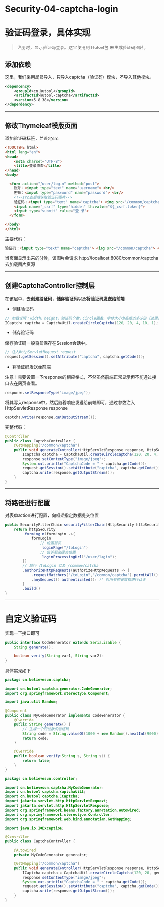 # Security-04-captcha-login

# **验证码登录，具体实现**

> 注册时，显示验证码登录。这里使用到 Hutool包 来生成验证码图片。

## 添加依赖

[糊涂工具官网]:https://hutool.cn

这里，我们采用局部导入，只导入captcha（验证码）模块，不导入其他模块。

```xml
<dependency>
    <groupId>cn.hutool</groupId>
    <artifactId>hutool-captcha</artifactId>
    <version>5.8.38</version>
</dependency>
```



---



## 修改Thymeleaf模版页面

添加验证码标签，并设定src

```html
<!DOCTYPE html>
<html lang="en">
<head>
    <meta charset="UTF-8">
    <title>登录页面</title>
</head>
<body>

  <form action="/user/login" method="post">
    账号：<input type="text" name="username"> <br/>
    密码：<input type="password" name="password"> <br/>
    <!--src去后端获取验证码图片-->
    验证码：<input type="text" name="captcha"> <img src="/common/captcha"> <br/>
    <input name="_csrf" type="hidden" th:value="${_csrf.token}">
    <input type="submit" value="登 录">
  </form>

</body>
</html>
```

主要代码：

```html
验证码：<input type="text" name="captcha"> <img src="/common/captcha"> <br/>
```

当页面显示出来的时候，该图片会请求 http://localhost:8080/common/captcha 去加载图片资源



---



## 创建CaptchaController控制层

在该层中，去**创建验证码**，**储存验证码**以及**将验证码发送给前端**

- 创建验证码

```java
// 参数说明：width，height，验证码个数，Circle圈数，字体大小为高度的多少倍（这里是1倍也就是20ps）
ICaptcha captcha = CaptchaUtil.createCircleCaptcha(120, 20, 4, 10, 1);
```

- 储存验证码

储存验证码一般将其保存在Session会话中。

```java
// 注入HttpServletRequest request
request.getSession().setAttribute("captcha", captcha.getCode());
```

- 将验证码发送给前端

注意！需要设置一下response的相应格式，不然虽然前端正常显示但不能通过接口去在网页查看。

```java
response.setResponseType("image/jpeg");
```

将其写入response中，然后随着响应发送给前端即可，通过参数注入HttpServletResponse response

```java
captcha.write(response.getOutputStream());
```

完整代码：

```java
@Controller
public class CaptchaController {
    @GetMapping("/common/captcha")
    public void generateController(HttpServletResponse response, HttpServletRequest request) throws IOException {
        ICaptcha captcha = CaptchaUtil.createCircleCaptcha(120, 20, 4, 10, 1);
        response.setContentType("image/jpeg");
        System.out.println("CaptchaCode = " + captcha.getCode());
        request.getSession().setAttribute("captcha", captcha.getCode());
        captcha.write(response.getOutputStream());
    }
}
```



---



## 将路径进行配置

对表单action进行配置，向框架指定数据提交位置

```java
public SecurityFilterChain securityFilterChain(HttpSecurity httpSecurity){
    return httpSecurity
        .formLogin(formLogin ->{
            formLogin
	            // 设置首页
                .loginPage("/toLogin")
                // 告诉框架提交位置
                .loginProcessingUrl("/user/login");
        })
        // 放行 /toLogin 以及 /common/catcha
        .authorizeHttpRequests(authorizeHttpRequests -> {
            .requestMatchers("/toLogin","/common/captcha").permitAll()
            .anyRequest().authenticated(); // 对所有的请求都进行认证
        }
        .build();
}
```



---



# 自定义验证码

实现一下接口即可

```java
public interface CodeGenerator extends Serializable {
    String generate();

    boolean verify(String var1, String var2);
}
```

具体实现如下

```java
package cn.believesun.captcha;

import cn.hutool.captcha.generator.CodeGenerator;
import org.springframework.stereotype.Component;

import java.util.Random;

@Component
public class MyCodeGenerator implements CodeGenerator {
    @Override
    public String generate() {
        // 生成一个四位数的验证码
        String code = String.valueOf(1000 + new Random().nextInt(9000));
        return code;
    }

    @Override
    public boolean verify(String s, String s1) {
        return false;
    }
}
```

```java
package cn.believesun.controller;

import cn.believesun.captcha.MyCodeGenerator;
import cn.hutool.captcha.CaptchaUtil;
import cn.hutool.captcha.ICaptcha;
import jakarta.servlet.http.HttpServletRequest;
import jakarta.servlet.http.HttpServletResponse;
import org.springframework.beans.factory.annotation.Autowired;
import org.springframework.stereotype.Controller;
import org.springframework.web.bind.annotation.GetMapping;

import java.io.IOException;

@Controller
public class CaptchaController {

    @Autowired
    private MyCodeGenerator generator;

    @GetMapping("/common/captcha")
    public void generateController(HttpServletResponse response, HttpServletRequest request) throws IOException {
        ICaptcha captcha = CaptchaUtil.createCircleCaptcha(120, 20, generator, 10);
        response.setContentType("image/jpeg");
        System.out.println("CaptchaCode = " + captcha.getCode());
        request.getSession().setAttribute("captcha", captcha.getCode());
        captcha.write(response.getOutputStream());
    }
}
```

